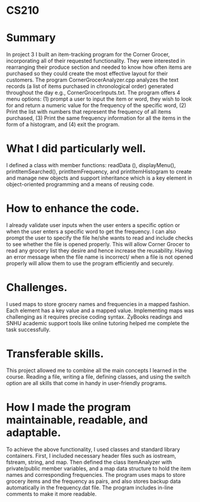 # CS210

# Summary
In project 3 I built an item-tracking program for the Corner Grocer, incorporating all of their requested functionality. They were interested in rearranging their produce section and needed to know how often items are purchased so they could create the most effective layout for their customers. The program CornerGrocerAnalyzer.cpp analyzes the text records (a list of items purchased in chronological order) generated throughout the day e.g., CornerGrocerInputs.txt. The program offers 4 menu options: (1) prompt a user to input the item or word, they wish to look for and return a numeric value for the frequency of the specific word, (2) Print the list with numbers that represent the frequency of all items purchased, (3) Print the same frequency information for all the items in the form of a histogram, and (4) exit the program. 

# What I did particularly well.
I defined a class with member functions: readData (), displayMenu(), printItemSearched(), printItemFrequency, and printItemHistogram to create and manage new objects and support inheritance which is a key element in object-oriented programming and a means of reusing code.

# How to enhance the code. 
I already validate user inputs when the user enters a specific option or when the user enters a specific word to get the frequency. I can also prompt the user to specify the file he/she wants to read and include checks to see whether the file is opened properly. This will allow Corner Grocer to read any grocery list they desire and hence increase the reusability. Having an error message when the file name is incorrect/ when a file is not opened properly will allow them to use the program efficiently and securely. 

# Challenges. 
I used maps to store grocery names and frequencies in a mapped fashion. Each element has a key value and a mapped value. Implementing maps was challenging as it requires precise coding syntax. ZyBooks readings and SNHU academic support tools like online tutoring helped me complete the task successfully. 

# Transferable skills.
This project allowed me to combine all the main concepts I learned in the course. Reading a file, writing a file, defining classes, and using the switch option are all skills that come in handy in user-friendly programs. 

# How I made the program maintainable, readable, and adaptable.
To achieve the above functionality, I used classes and standard library containers. First, I included necessary header files such as iostream, fstream, string, and map. Then defined the class ItemAnalyzer with private/public member variables, and a map data structure to hold the item names and corresponding frequencies. The program uses maps to store grocery items and the frequency as pairs, and also stores backup data automatically in the frequency.dat file. The program includes in-line comments to make it more readable. 
